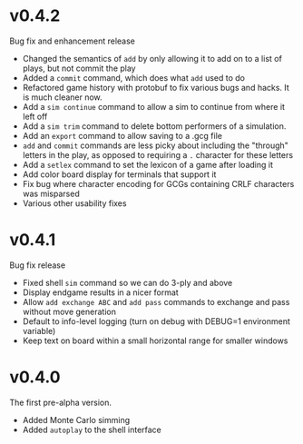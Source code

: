# v0.4.2

Bug fix and enhancement release

- Changed the semantics of `add` by only allowing it to add on to a list of plays, but not commit the play
- Added a `commit` command, which does what `add` used to do
- Refactored game history with protobuf to fix various bugs and hacks. It is much cleaner now.
- Add a `sim continue` command to allow a sim to continue from where it left off
- Add a `sim trim` command to delete bottom performers of a simulation.
- Add an `export` command to allow saving to a .gcg file
- `add` and `commit` commands are less picky about including the "through" letters in the play, as opposed to requiring a `.` character for these letters
- Add a `setlex` command to set the lexicon of a game after loading it
- Add color board display for terminals that support it
- Fix bug where character encoding for GCGs containing CRLF characters was misparsed
- Various other usability fixes

# v0.4.1

Bug fix release

- Fixed shell `sim` command so we can do 3-ply and above
- Display endgame results in a nicer format
- Allow `add exchange ABC` and `add pass` commands to exchange and pass
  without move generation
- Default to info-level logging (turn on debug with DEBUG=1 environment variable)
- Keep text on board within a small horizontal range for smaller windows

# v0.4.0

The first pre-alpha version.

- Added Monte Carlo simming
- Added `autoplay` to the shell interface
